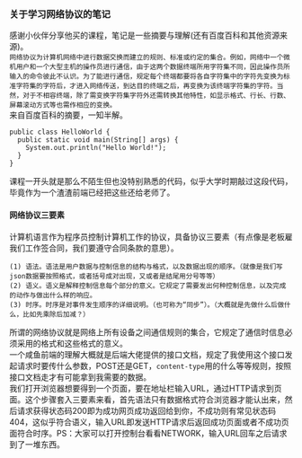 ### 关于学习网络协议的笔记
感谢小伙伴分享他买的课程，笔记是一些摘要与理解(还有百度百科和其他资源来源)。
<br />
`
    网络协议为计算机网络中进行数据交换而建立的规则、标准或约定的集合。例如，网络中一个微机用户和一个大型主机的操作员进行通信，由于这两个数据终端所用字符集不同，因此操作员所输入的命令彼此不认识。为了能进行通信，规定每个终端都要将各自字符集中的字符先变换为标准字符集的字符后，才进入网络传送，到达目的终端之后，再变换为该终端字符集的字符。当然，对于不相容终端，除了需变换字符集字符外还需转换其他特性，如显示格式、行长、行数、屏幕滚动方式等也需作相应的变换。
`
<br />
来自百度百科的摘要，一知半解。
```
public class HelloWorld {
  public static void main(String[] args) {
    System.out.println("Hello World!");
  }
}
```
课程一开头就是那么不陌生但也没特别熟悉的代码，似乎大学时期敲过这段代码，毕竟作为一个渣渣前端已经把这些还给老师了。
#### 网络协议三要素
计算机语言作为程序员控制计算机工作的协议，具备协议三要素（有点像是老板雇我们工作签合同，我们要遵守合同条款的意思）。
```
(1) 语法。语法是用户数据与控制信息的结构与格式，以及数据出现的顺序。（就像是我们写json数据要按照格式，或者括号成对出现，又或者是结尾用分号等等）
(2) 语义。语义是解释控制信息每个部分的意义。它规定了需要发出何种控制信息，以及完成的动作与做出什么样的响应。
(3) 时序。时序是对事件发生顺序的详细说明。（也可称为“同步”）。（大概就是先做什么后做什么，比如先乘除后加减？）
```
所谓的网络协议就是网络上所有设备之间通信规则的集合，它规定了通信时信息必须采用的格式和这些格式的意义。
<br />
一个咸鱼前端的理解大概就是后端大佬提供的接口文档，规定了我使用这个接口发起请求时要传什么参数，POST还是GET，`content-type`用的什么等等规则，按照接口文档走才有可能拿到我需要的数据。
<br />
我们打开浏览器想要得到一个页面，要在地址栏输入URL，通过HTTP请求到页面。这个步骤套入三要素来看，首先语法只有数据格式符合浏览器才能认出来，然后请求获得状态码200即为成功网页成功返回给到你，不成功则有常见状态码404，这似乎符合语义，输入URL即发送HTTP请求后返回成功页面或者不成功页面符合时序。PS：大家可以打开控制台看看NETWORK，输入URL回车之后请求到了一堆东西。
